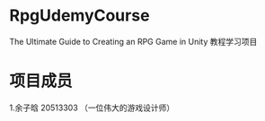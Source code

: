 # RpgUdemyCourse
 The Ultimate Guide to Creating an RPG Game in Unity 教程学习项目

# 项目成员

1.余子晗 20513303 （一位伟大的游戏设计师）

